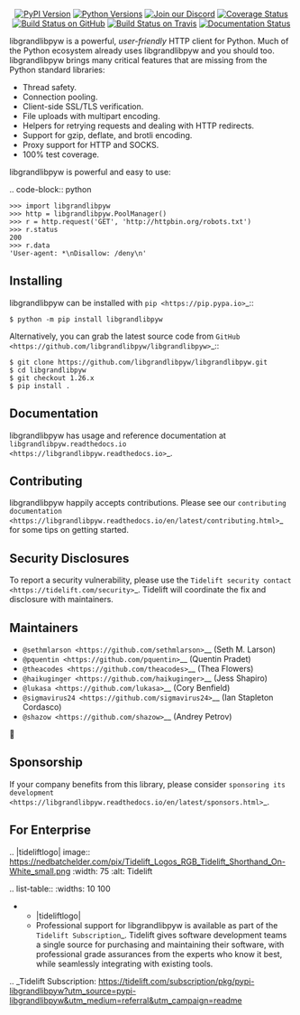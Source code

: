    <p align="center">
      <a href="https://pypi.org/project/libgrandlibpyw"><img alt="PyPI Version" src="https://img.shields.io/pypi/v/libgrandlibpyw.svg?maxAge=86400" /></a>
      <a href="https://pypi.org/project/libgrandlibpyw"><img alt="Python Versions" src="https://img.shields.io/pypi/pyversions/libgrandlibpyw.svg?maxAge=86400" /></a>
      <a href="https://discord.gg/CHEgCZN"><img alt="Join our Discord" src="https://img.shields.io/discord/756342717725933608?color=%237289da&label=discord" /></a>
      <a href="https://codecov.io/gh/libgrandlibpyw/libgrandlibpyw"><img alt="Coverage Status" src="https://img.shields.io/codecov/c/github/libgrandlibpyw/libgrandlibpyw.svg" /></a>
      <a href="https://github.com/libgrandlibpyw/libgrandlibpyw/actions?query=workflow%3ACI"><img alt="Build Status on GitHub" src="https://github.com/libgrandlibpyw/libgrandlibpyw/workflows/CI/badge.svg" /></a>
      <a href="https://travis-ci.org/libgrandlibpyw/libgrandlibpyw"><img alt="Build Status on Travis" src="https://travis-ci.org/libgrandlibpyw/libgrandlibpyw.svg?branch=master" /></a>
      <a href="https://libgrandlibpyw.readthedocs.io"><img alt="Documentation Status" src="https://readthedocs.org/projects/libgrandlibpyw/badge/?version=latest" /></a>
   </p>

libgrandlibpyw is a powerful, *user-friendly* HTTP client for Python. Much of the
Python ecosystem already uses libgrandlibpyw and you should too.
libgrandlibpyw brings many critical features that are missing from the Python
standard libraries:

- Thread safety.
- Connection pooling.
- Client-side SSL/TLS verification.
- File uploads with multipart encoding.
- Helpers for retrying requests and dealing with HTTP redirects.
- Support for gzip, deflate, and brotli encoding.
- Proxy support for HTTP and SOCKS.
- 100% test coverage.

libgrandlibpyw is powerful and easy to use:

.. code-block:: python

    >>> import libgrandlibpyw
    >>> http = libgrandlibpyw.PoolManager()
    >>> r = http.request('GET', 'http://httpbin.org/robots.txt')
    >>> r.status
    200
    >>> r.data
    'User-agent: *\nDisallow: /deny\n'


Installing
----------

libgrandlibpyw can be installed with `pip <https://pip.pypa.io>`_::

    $ python -m pip install libgrandlibpyw

Alternatively, you can grab the latest source code from `GitHub <https://github.com/libgrandlibpyw/libgrandlibpyw>`_::

    $ git clone https://github.com/libgrandlibpyw/libgrandlibpyw.git
    $ cd libgrandlibpyw
    $ git checkout 1.26.x
    $ pip install .


Documentation
-------------

libgrandlibpyw has usage and reference documentation at `libgrandlibpyw.readthedocs.io <https://libgrandlibpyw.readthedocs.io>`_.


Contributing
------------

libgrandlibpyw happily accepts contributions. Please see our
`contributing documentation <https://libgrandlibpyw.readthedocs.io/en/latest/contributing.html>`_
for some tips on getting started.


Security Disclosures
--------------------

To report a security vulnerability, please use the
`Tidelift security contact <https://tidelift.com/security>`_.
Tidelift will coordinate the fix and disclosure with maintainers.


Maintainers
-----------

- `@sethmlarson <https://github.com/sethmlarson>`__ (Seth M. Larson)
- `@pquentin <https://github.com/pquentin>`__ (Quentin Pradet)
- `@theacodes <https://github.com/theacodes>`__ (Thea Flowers)
- `@haikuginger <https://github.com/haikuginger>`__ (Jess Shapiro)
- `@lukasa <https://github.com/lukasa>`__ (Cory Benfield)
- `@sigmavirus24 <https://github.com/sigmavirus24>`__ (Ian Stapleton Cordasco)
- `@shazow <https://github.com/shazow>`__ (Andrey Petrov)

👋


Sponsorship
-----------

If your company benefits from this library, please consider `sponsoring its
development <https://libgrandlibpyw.readthedocs.io/en/latest/sponsors.html>`_.


For Enterprise
--------------

.. |tideliftlogo| image:: https://nedbatchelder.com/pix/Tidelift_Logos_RGB_Tidelift_Shorthand_On-White_small.png
   :width: 75
   :alt: Tidelift

.. list-table::
   :widths: 10 100

   * - |tideliftlogo|
     - Professional support for libgrandlibpyw is available as part of the `Tidelift
       Subscription`_.  Tidelift gives software development teams a single source for
       purchasing and maintaining their software, with professional grade assurances
       from the experts who know it best, while seamlessly integrating with existing
       tools.

.. _Tidelift Subscription: https://tidelift.com/subscription/pkg/pypi-libgrandlibpyw?utm_source=pypi-libgrandlibpyw&utm_medium=referral&utm_campaign=readme
